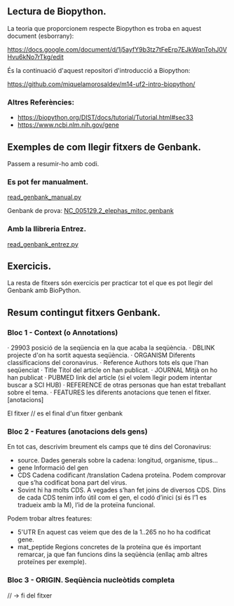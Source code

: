 ## Lectura de Biopython.

La teoria que proporcionem respecte Biopython es troba en aquest document (esborrany):

https://docs.google.com/document/d/1j5ayfY9b3tz7tFeErp7EJkWqnTohJ0VHvu6kNo7rTkg/edit

És la continuació d'aquest repositori d'introducció a Biopython:

https://github.com/miquelamorosaldev/m14-uf2-intro-biopython/

### Altres Referències:

- https://biopython.org/DIST/docs/tutorial/Tutorial.html#sec33
- https://www.ncbi.nlm.nih.gov/gene

## Exemples de com llegir fitxers de Genbank.

Passem a resumir-ho amb codi.

### Es pot fer manualment.

[read_genbank_manual.py](https://github.com/miquelamorosaldev/m14-uf2-intro-genbank/blob/main/read_genbank_manual.py)

Genbank de prova:
[NC_005129.2_elephas_mitoc.genbank](https://github.com/miquelamorosaldev/m14-uf2-introbiopython-genbank/blob/main/NC_005129.2_elephas_mitoc.genbank)

### Amb la llibreria Entrez.

[read_genbank_entrez.py](https://github.com/miquelamorosaldev/m14-uf2-intro-genbank/blob/main/read_genbank_entrez.py)

## Exercicis.

La resta de fitxers són exercicis per practicar tot el que es pot llegir del Genbank amb BioPython.

## Resum contingut fitxers Genbank.

### Bloc 1 - Context (o Annotations)
· 29903 posició de la seqüencia en la que acaba la seqüència.
· DBLINK projecte d'on ha sortit aquesta seqüència. 
· ORGANISM Diferents classificacions del coronavirus. 
· Reference Authors tots els que l'han seqüenciat 
· Title Títol del article on han publicat. 
· JOURNAL Mitjà on ho han publicat 
· PUBMED link del article (si el volem llegir podem intentar buscar a SCI HUB) 
· REFERENCE de otras personas que han estat treballant sobre el tema. 
· FEATURES les diferents anotacions que tenen el fitxer. [anotacions]

El fitxer // es el final d'un fitxer genbank

### Bloc 2 - Features (anotacions dels gens)

En tot cas, descrivim breument els camps que té dins del Coronavirus:

* source.	Dades generals sobre la cadena: longitud, organisme, tipus…
* gene		Informació del gen
* CDS 		Cadena codificant /translation Cadena proteïna. Podem comprovar que s’ha codificat bona part del virus.
* Sovint hi ha molts CDS. A vegades s’han fet joins de diversos CDS.
Dins de cada CDS tenim info útil com el gen, el codó d’inici (si és l’1 es tradueix amb la M), l’id de la proteïna funcional.

Podem trobar altres features:
* 5'UTR 	En aquest cas veiem que des de la 1..265 no ho ha codificat gene.
* mat_peptide 	Regions concretes de la proteïna que és important remarcar, ja que fan funcions dins la seqüència (enllaç amb altres proteïnes per exemple).


### Bloc 3 - ORIGIN. Seqüència nucleòtids completa

// -> fi del fitxer


